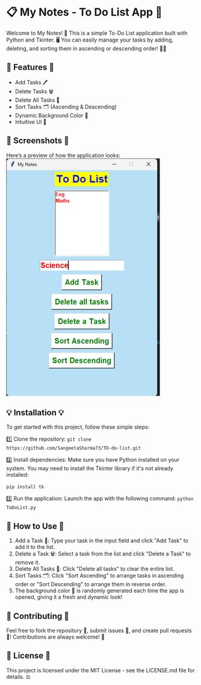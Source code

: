 # 📋 My Notes - To Do List App 📝

Welcome to My Notes! 🎉 This is a simple To-Do List application built with Python and Tkinter. 🖥️ You can easily manage your tasks by adding, deleting, and sorting them in ascending or descending order! 🎯💪

## 🚀 Features 🚀

- Add Tasks 🖊️
- Delete Tasks 🗑️
- Delete All Tasks 🚮
- Sort Tasks 🗂️ (Ascending & Descending)
- Dynamic Background Color 🎨
- Intuitive UI 🌟

## 📸 Screenshots 📸

Here’s a preview of how the application looks:
![Img.png](Img.png)

## 💡 Installation 💡

To get started with this project, follow these simple steps:

1️⃣ Clone the repository:
`git clone https://github.com/SangeetaSharma73/TO-do-list.git`

2️⃣ Install dependencies:
Make sure you have Python installed on your system. You may need to install the Tkinter library if it's not already installed:

`pip install tk`

3️⃣ Run the application:
Launch the app with the following command:
`python ToDoList.py`

## 🌟 How to Use 🌟

1. Add a Task 📝: Type your task in the input field and click "Add Task" to add it to the list.
2. Delete a Task 🗑️: Select a task from the list and click "Delete a Task" to remove it.
3. Delete All Tasks 🚮: Click "Delete all tasks" to clear the entire list.
4. Sort Tasks 🗂️: Click "Sort Ascending" to arrange tasks in ascending order or "Sort Descending" to arrange them in reverse order.
5. The background color 🎨 is randomly generated each time the app is opened, giving it a fresh and dynamic look!

## 💬 Contributing 💬
Feel free to fork the repository 🍴, submit issues 🐞, and create pull requests 🔄! Contributions are always welcome! 🙌

## 📄 License 📄
This project is licensed under the MIT License - see the LICENSE.md file for details. ⚖️
